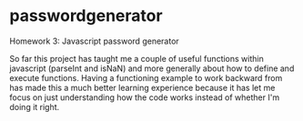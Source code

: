 # passwordgenerator
Homework 3: Javascript password generator

So far this project has taught me a couple of useful functions within javascript (parseInt and isNaN) and more generally about how to define and execute functions. Having a functioning example to work backward from has made this a much better learning experience because it has let me focus on just understanding how the code works instead of whether I'm doing it right.

